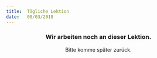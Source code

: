 ```yaml
---
title:  Tägliche Lektion
date:   08/03/2018
---
```


### <center>Wir arbeiten noch an dieser Lektion.</center>
<center>Bitte komme später zurück.</center>